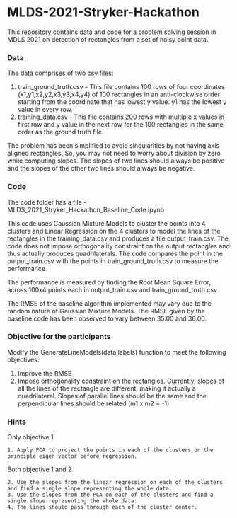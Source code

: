 # MLDS-2021-Stryker-Hackathon

This repository contains data and code for a problem solving session in MDLS 2021 on detection of rectangles from a set of noisy point data.

### Data
The data comprises of two csv files:
1. train_ground_truth.csv - 
This file contains 100 rows of four coordinates (x1,y1,x2,y2,x3,y3,x4,y4) of 100 rectangles in an anti-clockwise order starting from the coordinate that has lowest y value.
y1 has the lowest y value in every row. 
2. training_data.csv -
This file contains 200 rows with multiple x values in first row and y value in the next row for the 100 rectangles in the same order as the ground truth file.

The problem has been simplified to avoid singularities by not having axis aligned rectangles. So, you may not need to worry about division by zero while computing slopes.
The slopes of two lines should always be positive and the slopes of the other two lines should always be negative.

### Code
The code folder has a file - MLDS_2021_Stryker_Hackathon_Baseline_Code.ipynb

This code uses Gaussian Mixture Models to cluster the points into 4 clusters and Linear Regression on the 4 clusters to model the lines of the rectangles in the training_data.csv and produces a file output_train.csv. The code does not impose orthogonality constraint on the output rectangles and thus actually produces quadrilaterals. The code compares the point in the output_train.csv with the points in train_ground_truth.csv to measure the performance.

The performance is measured by finding the Root Mean Square Error, across 100x4 points each in output_train.csv and train_ground_truth.csv

The RMSE of the baseline algorithm implemented may vary due to the random nature of Gaussian Mixture Models.
The RMSE given by the baseline code has been observed to vary between 35.00 and 36.00. 

### Objective for the participants

Modify the GenerateLineModels(data,labels) function to meet the following objectives:
1. Improve the RMSE
2. Impose orthogonality constraint on the rectangles. 
   Currently, slopes of all the lines of the rectangle are different, making it actually a quadrilateral.
   Slopes of parallel lines should be the same and the perpendicular lines should be related (m1 x m2 = -1)
   
### Hints
Only objective 1

    1. Apply PCA to project the points in each of the clusters on the principle eigen vector before regression.
    
Both objective 1 and 2

    2. Use the slopes from the linear regression on each of the clusters and find a single slope representing the whole data. 
    3. Use the slopes from the PCA on each of the clusters and find a single slope representing the whole data.
    4. The lines should pass through each of the cluster center.
